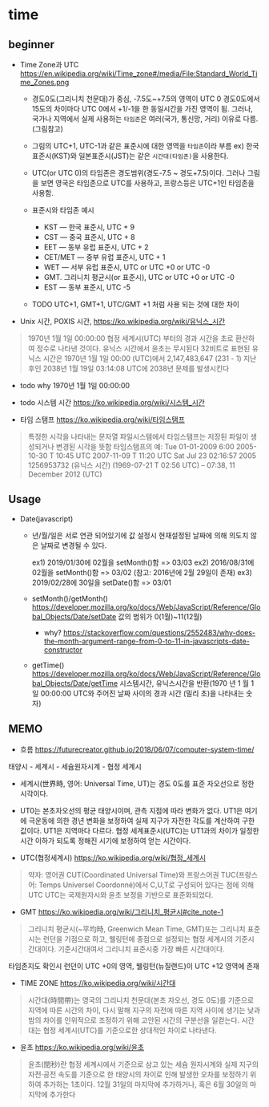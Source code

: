 # time

## beginner

- Time Zone과 UTC
https://en.wikipedia.org/wiki/Time_zone#/media/File:Standard_World_Time_Zones.png
  - 경도0도(그리니치 천문대)가 중심, -7.5도~+7.5의 영역이 UTC 0
    경도0도에서 15도의 차이마다 UTC 0에서 +1/-1을 한 동일시간을 가진 영역이 됨.
    그러나, 국가나 지역에서 실제 사용하는 `타임존`은 여러(국가, 통신망, 거리) 이유로 다름.(그림참고)

  - 그림의 UTC+1, UTC-1과 같은 표준시에 대한 영역을 `타임존`이라 부름
    ex) 한국표준시(KST)와 일본표준시(JST)는  같은 `시간대(타임존)`을 사용한다.
    
  - UTC(or UTC 0)의 타임존은 경도범위(경도-7.5 ~ 경도+7.5)이다.
    그러나 그림을 보면 영국은 타임존으로 UTC를 사용하고, 프랑스등은 UTC+1인 타임존을 사용함.

  - 표준시와 타임존 예시
    - KST — 한국 표준시, UTC + 9   
    - CST — 중국 표준시, UTC + 8
    - EET — 동부 유럽 표준시, UTC + 2
    - CET/MET — 중부 유럽 표준시, UTC + 1
    - WET — 서부 유럽 표준시, UTC or UTC +0 or UTC -0
    - GMT. 그리니치 평균시(or 표준시), UTC or UTC +0 or UTC -0
    - EST — 동부 표준시, UTC -5


  - TODO UTC+1, GMT+1, UTC/GMT +1 처럼 사용 되는 것에 대한 차이

- Unix 시간, POXIS 시간, 
https://ko.wikipedia.org/wiki/유닉스_시간
> 1970년 1월 1일 00:00:00 협정 세계시(UTC) 부터의 경과 시간을 초로 환산하여 정수로 나타낸 것이다.
> 유닉스 시간에서 윤초는 무시된다
> 32비트로 표현된 유닉스 시간은 1970년 1월 1일 00:00 (UTC)에서 2,147,483,647 (231 - 1) 지난 후인 2038년 1월 19일 03:14:08 UTC에 2038년 문제를 발생시킨다

  - todo why 1970년 1월 1일 00:00:00 

- todo 시스템 시간
https://ko.wikipedia.org/wiki/시스템_시간

- 타임 스탬프
https://ko.wikipedia.org/wiki/타임스탬프
> 특정한 시각을 나타내는 문자열
> 파일시스템에서 타임스탬프는 저장된 파일이 생성되거나 변경된 시각을 뜻함
> 타임스탬프의 예:
  Tue 01-01-2009 6:00
  2005-10-30 T 10:45 UTC
  2007-11-09 T 11:20 UTC
  Sat Jul 23 02:16:57 2005
  1256953732 (유닉스 시간)
  (1969-07-21 T 02:56 UTC) –
  07:38, 11 December 2012 (UTC)

## Usage

- Date(javascript)

    - 년/월/일은 서로 연관 되어있기에 값 설정시 현재설정된 날짜에 의해 의도치 않은 날짜로 변경될 수 있다.

      ex1) 2019/01/30에 02월을 setMonth()함 => 03/03
      ex2) 2016/08/31에 02월을 setMonth()함 => 03/02 (참고: 2016년에 2월 29일이 존재)
      ex3) 2019/02/28에 30일을 setDate()함 => 03/01

    - setMonth()/getMonth()
    https://developer.mozilla.org/ko/docs/Web/JavaScript/Reference/Global_Objects/Date/setDate
    값의 범위가 0(1월)~11(12월)
      - why? https://stackoverflow.com/questions/2552483/why-does-the-month-argument-range-from-0-to-11-in-javascripts-date-constructor

    - getTime()
    https://developer.mozilla.org/ko/docs/Web/JavaScript/Reference/Global_Objects/Date/getTime
    시스템시간, 유닉스시간을 반환(1970 년 1 월 1 일 00:00:00 UTC와 주어진 날짜 사이의 경과 시간 (밀리 초)을 나타내는 숫자)

## MEMO

- 흐름
https://futurecreator.github.io/2018/06/07/computer-system-time/

태양시 - 세계시 - 세슘원자시계 - 협정 세계시

  - 세계시(世界時, 영어: Universal Time, UT)는 경도 0도를 표준 자오선으로 정한 시각이다.
  - UT0는 본초자오선의 평균 태양시이며, 관측 지점에 따라 변화가 없다. 
    UT1은 여기에 극운동에 의한 경년 변화을 보정하여 실제 지구가 자전한 각도를 계산하여 구한 값이다. UT1은 지역마다 다르다.
    협정 세계표준시(UTC)는 UT1과의 차이가 일정한 시간 이하가 되도록 정해진 시기에 보정하여 얻는 시간이다.


- UTC(협정세계시)
https://ko.wikipedia.org/wiki/협정_세계시
> 약자:  영어권 CUT(Coordinated Universal Time)와 프랑스어권 TUC(프랑스어: Temps Universel Coordonné)에서 C,U,T로 구성되어 있다는 점에 의해 UTC
> UTC는 국제원자시와 윤초 보정을 기반으로 표준화되었다.


- GMT
https://ko.wikipedia.org/wiki/그리니치_평균시#cite_note-1
> 그리니치 평균시(~平均時, Greenwich Mean Time, GMT)또는 그리니치 표준시는
> 런던을 기점으로 하고, 웰링턴에 종점으로 설정되는 협정 세계시의
> 기준시간대이다. 기준시간대여서 그리니치 표준시중 가장 빠른 시간대이다.

타임존지도 확인시 런던이 UTC +0의 영역, 웰링턴(뉴질랜드)이 UTC +12 영역에 존재


- TIME ZONE 
https://ko.wikipedia.org/wiki/시간대
> 시간대(時間帶)는 영국의 그리니치 천문대(본초 자오선, 경도 0도)를 기준으로
> 지역에 따른 시간의 차이, 다시 말해 지구의 자전에 따른 지역 사이에 생기는 낮과
> 밤의 차이를 인위적으로 조정하기 위해 고안된 시간의 구분선을 일컫는다.
> 시간대는 협정 세계시(UTC)를 기준으로한 상대적인 차이로 나타낸다.


- 윤초
https://ko.wikipedia.org/wiki/윤초
> 윤초(閏秒)란 협정 세계시에서 기준으로 삼고 있는 세슘 원자시계와 실제 지구의
> 자전·공전 속도를 기준으로 한 태양시의 차이로 인해 발생한 오차를 보정하기 위하여
> 추가하는 1초이다. 12월 31일의 마지막에 추가하거나, 혹은 6월 30일의 마지막에
> 추가한다
